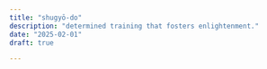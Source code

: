 ```yaml
---
title: "shugyō-do"
description: "determined training that fosters enlightenment."
date: "2025-02-01"
draft: true

---
```




<!--

- https://youtu.be/xrvEKOM8w-I?si=yFy5WcMbEN1gJNf- 
- https://warriormindset.us/shugyo/#:~:text=Another%20way%20to%20think%20about,practice%20or%20study%20or%20work.

- https://genecrawford.medium.com/shugy%C5%8D-39b815b51b6e




-->